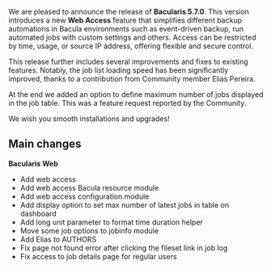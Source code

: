 
We are pleased to announce the release of **Bacularis 5.7.0**. This version introduces
a new **Web Access** feature that simplifies different backup automations in Bacula
environments such as event-driven backup, run automated jobs with custom settings
and others. Access can be restricted by time, usage, or source IP address, offering
flexible and secure control.

This release further includes several improvements and fixes to existing features.
Notably, the job list loading speed has been significantly improved, thanks to
a contribution from Community member Elias Pereira.

At the end we added an option to define maximum number of jobs displayed in
the job table. This was a feature request reported by the Community.

We wish you smooth installations and upgrades!

## Main changes

**Bacularis Web**

 - Add web access
 - Add web access Bacula resource module
 - Add web access configuration module
 - Add display option to set max number of latest jobs in table on dashboard
 - Add long unit parameter to format time duration helper
 - Move some job options to jobinfo module
 - Add Elias to AUTHORS
 - Fix page not found error after clicking the fileset link in job log
 - Fix access to job details page for regular users

